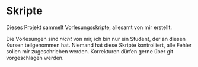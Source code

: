 # Skripte

Dieses Projekt sammelt Vorlesungsskripte, allesamt von mir erstellt.

Die Vorlesungen sind *nicht* von mir, ich bin nur ein Student, der an diesen Kursen teilgenommen hat.
Niemand hat diese Skripte kontrolliert, alle Fehler sollen mir zugeschrieben werden. Korrekturen dürfen gerne über git vorgeschlagen werden.
